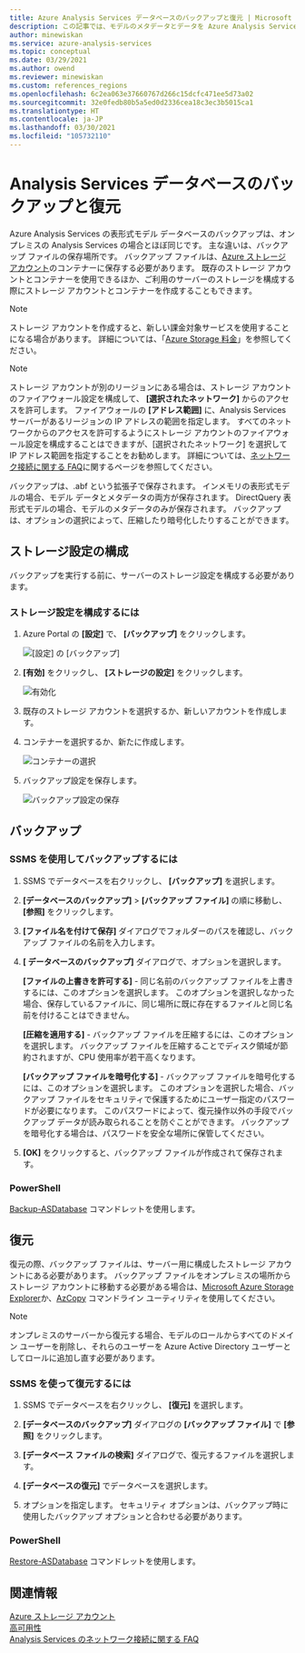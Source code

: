```yaml
---
title: Azure Analysis Services データベースのバックアップと復元 | Microsoft Docs
description: この記事では、モデルのメタデータとデータを Azure Analysis Services データベースからバックアップおよび復元する方法について説明します。
author: minewiskan
ms.service: azure-analysis-services
ms.topic: conceptual
ms.date: 03/29/2021
ms.author: owend
ms.reviewer: minewiskan
ms.custom: references_regions
ms.openlocfilehash: 6c2ea063e37660767d266c15dcfc471ee5d73a02
ms.sourcegitcommit: 32e0fedb80b5a5ed0d2336cea18c3ec3b5015ca1
ms.translationtype: HT
ms.contentlocale: ja-JP
ms.lasthandoff: 03/30/2021
ms.locfileid: "105732110"
---
```

# <a name="analysis-services-database-backup-and-restore"></a>Analysis Services データベースのバックアップと復元

Azure Analysis Services の表形式モデル データベースのバックアップは、オンプレミスの Analysis Services の場合とほぼ同じです。 主な違いは、バックアップ ファイルの保存場所です。 バックアップ ファイルは、[Azure ストレージ アカウント](../storage/common/storage-account-create.md)のコンテナーに保存する必要があります。 既存のストレージ アカウントとコンテナーを使用できるほか、ご利用のサーバーのストレージを構成する際にストレージ アカウントとコンテナーを作成することもできます。

> [!NOTE]
> ストレージ アカウントを作成すると、新しい課金対象サービスを使用することになる場合があります。 詳細については、「[Azure Storage 料金](https://azure.microsoft.com/pricing/details/storage/blobs/)」を参照してください。
> 
> 

> [!NOTE]
> ストレージ アカウントが別のリージョンにある場合は、ストレージ アカウントのファイアウォール設定を構成して、 **[選択されたネットワーク]** からのアクセスを許可します。 ファイアウォールの **[アドレス範囲]** に、Analysis Services サーバーがあるリージョンの IP アドレスの範囲を指定します。 すべてのネットワークからのアクセスを許可するようにストレージ アカウントのファイアウォール設定を構成することはできますが、[選択されたネットワーク] を選択して IP アドレス範囲を指定することをお勧めします。 詳細については、[ネットワーク接続に関する FAQ](analysis-services-network-faq.md#backup-and-restore)に関するページを参照してください。

バックアップは、.abf という拡張子で保存されます。 インメモリの表形式モデルの場合、モデル データとメタデータの両方が保存されます。 DirectQuery 表形式モデルの場合、モデルのメタデータのみが保存されます。 バックアップは、オプションの選択によって、圧縮したり暗号化したりすることができます。


## <a name="configure-storage-settings"></a>ストレージ設定の構成
バックアップを実行する前に、サーバーのストレージ設定を構成する必要があります。


### <a name="to-configure-storage-settings"></a>ストレージ設定を構成するには
1.  Azure Portal の **[設定]** で、 **[バックアップ]** をクリックします。

    ![[設定] の [バックアップ]](./media/analysis-services-backup/aas-backup-backups.png)

2.  **[有効]** をクリックし、 **[ストレージの設定]** をクリックします。

    ![有効化](./media/analysis-services-backup/aas-backup-enable.png)

3. 既存のストレージ アカウントを選択するか、新しいアカウントを作成します。

4. コンテナーを選択するか、新たに作成します。

    ![コンテナーの選択](./media/analysis-services-backup/aas-backup-container.png)

5. バックアップ設定を保存します。

    ![バックアップ設定の保存](./media/analysis-services-backup/aas-backup-save.png)

## <a name="backup"></a>バックアップ

### <a name="to-backup-by-using-ssms"></a>SSMS を使用してバックアップするには

1. SSMS でデータベースを右クリックし、 **[バックアップ]** を選択します。

2. **[データベースのバックアップ]**  >  **[バックアップ ファイル]** の順に移動し、 **[参照]** をクリックします。

3. **[ファイル名を付けて保存]** ダイアログでフォルダーのパスを確認し、バックアップ ファイルの名前を入力します。 

4. **[ データベースのバックアップ]** ダイアログで、オプションを選択します。

    **[ファイルの上書きを許可する]** - 同じ名前のバックアップ ファイルを上書きするには、このオプションを選択します。 このオプションを選択しなかった場合、保存しているファイルに、同じ場所に既に存在するファイルと同じ名前を付けることはできません。

    **[圧縮を適用する]** - バックアップ ファイルを圧縮するには、このオプションを選択します。 バックアップ ファイルを圧縮することでディスク領域が節約されますが、CPU 使用率が若干高くなります。 

    **[バックアップ ファイルを暗号化する]** - バックアップ ファイルを暗号化するには、このオプションを選択します。 このオプションを選択した場合、バックアップ ファイルをセキュリティで保護するためにユーザー指定のパスワードが必要になります。 このパスワードによって、復元操作以外の手段でバックアップ データが読み取られることを防ぐことができます。 バックアップを暗号化する場合は、パスワードを安全な場所に保管してください。

5. **[OK]** をクリックすると、バックアップ ファイルが作成されて保存されます。


### <a name="powershell"></a>PowerShell
[Backup-ASDatabase](/powershell/module/sqlserver/backup-asdatabase) コマンドレットを使用します。

## <a name="restore"></a>復元
復元の際、バックアップ ファイルは、サーバー用に構成したストレージ アカウントにある必要があります。 バックアップ ファイルをオンプレミスの場所からストレージ アカウントに移動する必要がある場合は、[Microsoft Azure Storage Explorer](../vs-azure-tools-storage-manage-with-storage-explorer.md)か、[AzCopy](../storage/common/storage-use-azcopy-v10.md) コマンドライン ユーティリティを使用してください。 



> [!NOTE]
> オンプレミスのサーバーから復元する場合、モデルのロールからすべてのドメイン ユーザーを削除し、それらのユーザーを Azure Active Directory ユーザーとしてロールに追加し直す必要があります。
> 
> 

### <a name="to-restore-by-using-ssms"></a>SSMS を使って復元するには

1. SSMS でデータベースを右クリックし、 **[復元]** を選択します。

2. **[データベースのバックアップ]** ダイアログの **[バックアップ ファイル]** で **[参照]** をクリックします。

3. **[データベース ファイルの検索]** ダイアログで、復元するファイルを選択します。

4. **[データベースの復元]** でデータベースを選択します。

5. オプションを指定します。 セキュリティ オプションは、バックアップ時に使用したバックアップ オプションと合わせる必要があります。


### <a name="powershell"></a>PowerShell

[Restore-ASDatabase](/powershell/module/sqlserver/restore-asdatabase) コマンドレットを使用します。


## <a name="related-information"></a>関連情報

[Azure ストレージ アカウント](../storage/common/storage-account-create.md)  
[高可用性](analysis-services-bcdr.md)      
[Analysis Services のネットワーク接続に関する FAQ](analysis-services-network-faq.md)